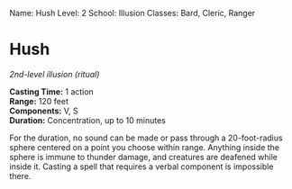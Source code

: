 Name: Hush
Level: 2
School: Illusion
Classes: Bard, Cleric, Ranger

# Hush 
_2nd-level illusion (ritual)_ 

**Casting Time:** 1 action    
**Range:** 120 feet    
**Components:** V, S    
**Duration:** Concentration, up to 10 minutes 

For the duration, no sound can be made or pass through a 20-foot-radius sphere centered on a point you choose within range. Anything inside the sphere is immune to thunder damage, and creatures are deafened while inside it. Casting a spell that requires a verbal component is impossible there.